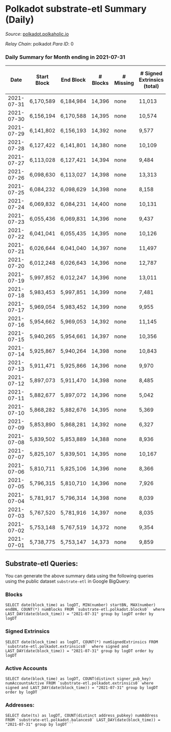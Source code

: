 # Polkadot substrate-etl Summary (Daily)

_Source_: [polkadot.polkaholic.io](https://polkadot.polkaholic.io)

*Relay Chain*: polkadot
*Para ID*: 0



### Daily Summary for Month ending in 2021-07-31


| Date | Start Block | End Block | # Blocks | # Missing | # Signed Extrinsics (total) | # Active Accounts | # Addresses with Balances | # Events | # Transfers | # XCM Transfers In | # XCM Transfers Out |
| ---- | ----------- | --------- | -------- | --------- | --------------------------- | ----------------- | ------------------------- | -------- | ----------- | ------------------ | ------------------- |
| 2021-07-31 | 6,170,589 | 6,184,984 | 14,396 | none  | 11,013 | 4,885 | 416,520 | 99,884 | 11,657 ($247,654,784) |   |   |
| 2021-07-30 | 6,156,194 | 6,170,588 | 14,395 | none  | 10,574 | 4,801 |  | 94,692 | 11,398 ($301,776,833) |   |   |
| 2021-07-29 | 6,141,802 | 6,156,193 | 14,392 | none  | 9,577 | 4,348 |  | 87,375 | 9,587 ($222,182,204) |   |   |
| 2021-07-28 | 6,127,422 | 6,141,801 | 14,380 | none  | 10,109 | 4,620 |  | 89,578 | 10,285 ($225,724,700) |   |   |
| 2021-07-27 | 6,113,028 | 6,127,421 | 14,394 | none  | 9,484 | 4,228 |  | 88,149 | 9,015 ($332,311,301) |   |   |
| 2021-07-26 | 6,098,630 | 6,113,027 | 14,398 | none  | 13,313 | 5,893 |  | 107,420 | 12,758 ($686,244,768) |   |   |
| 2021-07-25 | 6,084,232 | 6,098,629 | 14,398 | none  | 8,158 | 3,706 |  | 77,107 | 7,249 ($182,390,246) |   |   |
| 2021-07-24 | 6,069,832 | 6,084,231 | 14,400 | none  | 10,131 | 4,254 |  | 88,322 | 9,241 ($210,779,200) |   |   |
| 2021-07-23 | 6,055,436 | 6,069,831 | 14,396 | none  | 9,437 | 3,964 |  | 83,924 | 8,600 ($278,968,684) |   |   |
| 2021-07-22 | 6,041,041 | 6,055,435 | 14,395 | none  | 10,126 | 10,126 |  | 87,223 | 9,229 ($229,510,944) |   |   |
| 2021-07-21 | 6,026,644 | 6,041,040 | 14,397 | none  | 11,497 | 4,809 |  | 94,831 | 10,620 ($303,831,350) |   |   |
| 2021-07-20 | 6,012,248 | 6,026,643 | 14,396 | none  | 12,787 | 5,607 |  | 106,447 | 12,685 ($281,842,221) |   |   |
| 2021-07-19 | 5,997,852 | 6,012,247 | 14,396 | none  | 13,011 | 5,396 |  | 105,825 | 12,407 ($290,330,747) |   |   |
| 2021-07-18 | 5,983,453 | 5,997,851 | 14,399 | none  | 7,481 | 3,297 |  | 73,278 | 6,718 ($151,085,137) |   |   |
| 2021-07-17 | 5,969,054 | 5,983,452 | 14,399 | none  | 9,955 | 4,324 |  | 85,801 | 9,583 ($124,548,902) |   |   |
| 2021-07-16 | 5,954,662 | 5,969,053 | 14,392 | none  | 11,145 | 4,734 |  | 94,485 | 10,827 ($274,453,271) |   |   |
| 2021-07-15 | 5,940,265 | 5,954,661 | 14,397 | none  | 10,356 | 4,543 |  | 89,199 | 10,258 ($245,116,093) |   |   |
| 2021-07-14 | 5,925,867 | 5,940,264 | 14,398 | none  | 10,843 | 4,709 |  | 92,009 | 10,843 ($544,348,251) |   |   |
| 2021-07-13 | 5,911,471 | 5,925,866 | 14,396 | none  | 9,970 | 4,871 |  | 89,909 | 10,343 ($204,107,289) |   |   |
| 2021-07-12 | 5,897,073 | 5,911,470 | 14,398 | none  | 8,485 | 4,065 |  | 78,559 | 9,084 ($632,793,063) |   |   |
| 2021-07-11 | 5,882,677 | 5,897,072 | 14,396 | none  | 5,042 | 2,269 |  | 57,914 | 4,085 ($52,331,512) |   |   |
| 2021-07-10 | 5,868,282 | 5,882,676 | 14,395 | none  | 5,369 | 2,410 |  | 59,261 | 4,345 ($113,351,424) |   |   |
| 2021-07-09 | 5,853,890 | 5,868,281 | 14,392 | none  | 6,327 | 2,739 |  | 64,825 | 5,458 ($316,618,602) |   |   |
| 2021-07-08 | 5,839,502 | 5,853,889 | 14,388 | none  | 8,936 | 3,812 |  | 82,412 | 9,411 ($235,162,052) |   |   |
| 2021-07-07 | 5,825,107 | 5,839,501 | 14,395 | none  | 10,167 | 4,412 |  | 93,455 | 11,011 ($290,314,415) |   |   |
| 2021-07-06 | 5,810,711 | 5,825,106 | 14,396 | none  | 8,366 | 3,753 |  | 80,511 | 8,528 ($408,317,044) |   |   |
| 2021-07-05 | 5,796,315 | 5,810,710 | 14,396 | none  | 7,926 | 3,496 |  | 75,210 | 7,665 ($137,416,610) |   |   |
| 2021-07-04 | 5,781,917 | 5,796,314 | 14,398 | none  | 8,039 | 3,535 |  | 76,104 | 7,700 ($114,468,647) |   |   |
| 2021-07-03 | 5,767,520 | 5,781,916 | 14,397 | none  | 8,035 | 3,510 |  | 75,192 | 7,873 ($126,859,507) |   |   |
| 2021-07-02 | 5,753,148 | 5,767,519 | 14,372 | none  | 9,354 | 4,074 |  | 83,455 | 9,240 ($149,745,734) |   |   |
| 2021-07-01 | 5,738,775 | 5,753,147 | 14,373 | none  | 9,859 | 5,180 |  | 95,544 | 9,166 ($187,096,880) |   |   |

## Substrate-etl Queries:
You can generate the above summary data using the following queries using the public dataset `substrate-etl` in Google BigQuery:


### Blocks
```
SELECT date(block_time) as logDT, MIN(number) startBN, MAX(number) endBN, COUNT(*) numBlocks FROM `substrate-etl.polkadot.blocks0`  where LAST_DAY(date(block_time)) = "2021-07-31" group by logDT order by logDT
```


### Signed Extrinsics
```
SELECT date(block_time) as logDT, COUNT(*) numSignedExtrinsics FROM `substrate-etl.polkadot.extrinsics0`  where signed and LAST_DAY(date(block_time)) = "2021-07-31" group by logDT order by logDT
```


### Active Accounts
```
SELECT date(block_time) as logDT, COUNT(distinct signer_pub_key) numAccountsActive FROM `substrate-etl.polkadot.extrinsics0` where signed and LAST_DAY(date(block_time)) = "2021-07-31" group by logDT order by logDT
```


### Addresses:
```
SELECT date(ts) as logDT, COUNT(distinct address_pubkey) numAddress FROM `substrate-etl.polkadot.balances0` LAST_DAY(date(block_time)) = "2021-07-31" group by logDT```

